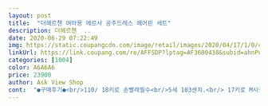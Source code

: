 ```yaml
---
layout: post 
title:  "더헤르첸 여아용 에르사 공주드레스 헤어핀 세트" 
description: 더헤르첸  ..
date: 2020-06-29 07:22:49 
img: https://static.coupangcdn.com/image/retail/images/2020/04/17/1/0/ce2d54f0-7791-4c88-b618-f4cb4f6e22fd.jpg 
linkUrl: https://link.coupang.com/re/AFFSDP?lptag=AF3600438&subid=ahnPublicAsk&pageKey=1503303212&itemId=2581096042&vendorItemId=70573347200&traceid=V0-113-17ccf259121f85d0 
categories: [1004] 
color: A6A6A6 
price: 23900 
author: Ask View Shop 
cont:  "●구매후기●<br/>110/ 18키로 손빨래필수<br/>5세 103센치.<br/> 17키로 M시켯는데<br/>m구입<br/>가성비 갑 입니다<br/>같이 온 헤어 악세사리도 아이가 좋아 할거 같아요<br/>같이 코디해서 입으면 정말 엘사 되겠어요 ㅎㅎ<br/>걱정하는마음으로주문했는데<br/>길이는 더큰사이즈하면 길것같고요.<br/><br/>길이는 살짝땅에닿는정도, 뒤에망토가 살짝끌려서<br/>너무더운천이네요.<br/><br/>눈 반짝이도 고급스러워서 좀 놀랐네요<br/>더통통해지면 살짝 쪼일거같네요 ㅠ<br/>바닥에 놓고 사진 찍는데 길이감이 좀 있는거 같아요<br/>밖에서입으려면 조금더커야할거같아요<br/>뻐덩뻐덩하니요.<br/><br/>사진을 못 찍어서 잘 안나오긴 했는데 실제로는 누가봐도 예쁜 드레스라 강추합니다!<br/>솔직히 가격이 저렴해서 반짝이 펄이 떨어지지않을까<br/>아이가너무좋아해서 다른 디자인으로도 구매해야겠어요^^<br/>안더워보이는 드레스로 골라산다고삿는데.<br/>.<br/><br/>엄청 딱 맞네요 그런데 더컸다가는.<br/> 바닥에 닿일 듯해서 지금사이즈를 해야될듯하네요 일단 딸이 좋아하니 ㅎㅎㅎㅎ<br/>이렇게 이뻐도 되나요 완전 보자마자 까악 소리가 절로 나오더군요<br/>지금도 복숭아뼈까지는 내려와서 길이감도맞고<br/>진짜좋아하긴하네요ㅋㅋㅋ<br/>추천합니다<br/>키 96센치  몸무개 15 키로 44개월 통통하지않은5세여아에요<br/>팔부분이 조이는 디자인인데 고무줄이아니여서<br/>펄이전혀 떨어지지않고 너무예뻐요<br/>품은 넉넉하진않아요.<br/> 딱맞아용.<br/><br/>하늘하늘하고 시원한 하늘색 컬러로 여름에도 문제 없겠어요<br/>110/ 18키로 손빨래필수<br/>5세 103센치.<br/> 17키로 M시켯는데<br/>m구입<br/>가성비 갑 입니다<br/>같이 온 헤어 악세사리도 아이가 좋아 할거 같아요<br/>같이 코디해서 입으면 정말 엘사 되겠어요 ㅎㅎ<br/>걱정하는마음으로주문했는데<br/>길이는 더큰사이즈하면 길것같고요.<br/><br/>길이는 살짝땅에닿는정도, 뒤에망토가 살짝끌려서<br/>너무더운천이네요.<br/><br/>눈 반짝이도 고급스러워서 좀 놀랐네요<br/>더통통해지면 살짝 쪼일거같네요 ㅠ<br/>바닥에 놓고 사진 찍는데 길이감이 좀 있는거 같아요<br/>밖에서입으려면 조금더커야할거같아요<br/>뻐덩뻐덩하니요.<br/><br/>사진을 못 찍어서 잘 안나오긴 했는데 실제로는 누가봐도 예쁜 드레스라 강추합니다!<br/>솔직히 가격이 저렴해서 반짝이 펄이 떨어지지않을까<br/>아이가너무좋아해서 다른 디자인으로도 구매해야겠어요^^<br/>안더워보이는 드레스로 골라산다고삿는데.<br/>.<br/><br/>엄청 딱 맞네요 그런데 더컸다가는.<br/> 바닥에 닿일 듯해서 지금사이즈를 해야될듯하네요 일단 딸이 좋아하니 ㅎㅎㅎㅎ<br/>이렇게 이뻐도 되나요 완전 보자마자 까악 소리가 절로 나오더군요<br/>지금도 복숭아뼈까지는 내려와서 길이감도맞고<br/>진짜좋아하긴하네요ㅋㅋㅋ<br/>추천합니다<br/>키 96센치  몸무개 15 키로 44개월 통통하지않은5세여아에요<br/>팔부분이 조이는 디자인인데 고무줄이아니여서<br/>펄이전혀 떨어지지않고 너무예뻐요<br/>품은 넉넉하진않아요.<br/> 딱맞아용.<br/><br/>하늘하늘하고 시원한 하늘색 컬러로 여름에도 문제 없겠어요<br/>" 
---
```

